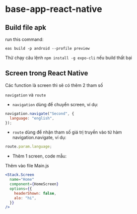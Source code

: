 # base-app-react-native

## Build file apk

run this command:

`eas build -p android --profile preview`

Thử chạy câu lệnh `npm install -g expo-cli` nếu build thất bại

## Screen trong React Native

Các function là screen thì sẽ có thêm 2 tham số

`navigation` và `route`

- `navigation` dùng để chuyển screen, ví dụ:

```jsx
navigation.navigate("Second", {
  language: "english",
});
```

- `route` dùng để nhận tham số giá trị truyền vào từ hàm navigation.navigate, ví dụ:

```jsx
route.param.language;
```

- Thêm 1 screen, code mẫu:

Thêm vào file Main.js

```jsx
<Stack.Screen
  name="Home"
  component={HomeScreen}
  options={{
    headerShown: false,
    alo: "hi",
  }}
/>
```
